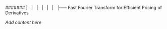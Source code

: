 ####### |   |   |   |   |   |   ├── Fast Fourier Transform for Efficient Pricing of Derivatives

*Add content here*